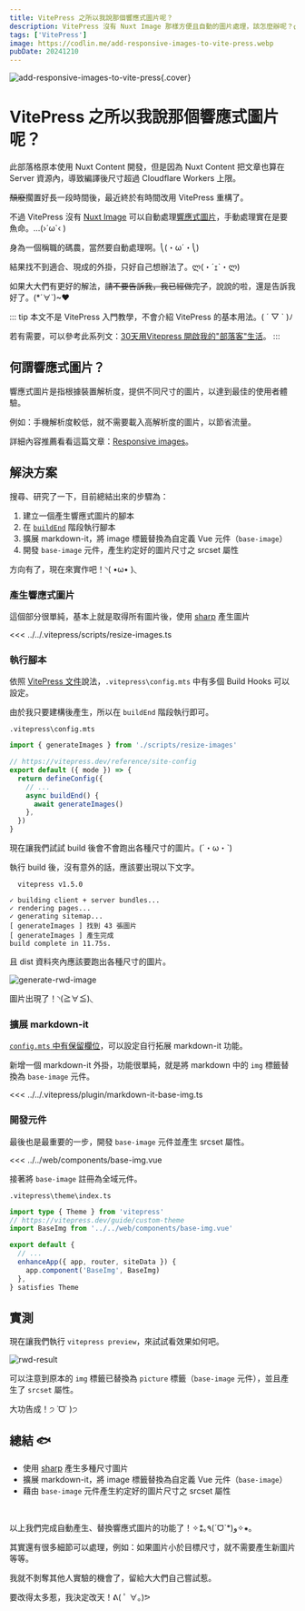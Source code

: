 ```yaml
---
title: VitePress 之所以我說那個響應式圖片呢？
description: VitePress 沒有 Nuxt Image 那樣方便且自動的圖片處理，該怎麼辦呢？ლ(・´ｪ`・ლ)
tags: ['VitePress']
image: https://codlin.me/add-responsive-images-to-vite-press.webp
pubDate: 20241210
---
```


![add-responsive-images-to-vite-press](/add-responsive-images-to-vite-press.webp){.cover}

# VitePress 之所以我說那個響應式圖片呢？

此部落格原本使用 Nuxt Content 開發，但是因為 Nuxt Content 把文章也算在 Server 資源內，導致編譯後尺寸超過 Cloudflare Workers 上限。

~~頹廢~~擱置好長一段時間後，最近終於有時間改用 VitePress 重構了。

不過 VitePress 沒有 [Nuxt Image](https://image.nuxt.com) 可以自動處理[響應式圖片](https://web.dev/articles/responsive-images)，手動處理實在是要魚命。<span class="text-nowrap">...(›´ω`‹ )</span>

身為一個稱職的碼農，當然要自動處理啊。<span class="text-nowrap">⎝(・ω´・⎝)</span>

結果找不到適合、現成的外掛，只好自己想辦法了。<span class="text-nowrap">ლ(・´ｪ`・ლ)</span>

如果大大們有更好的解法，~~請不要告訴我，我已經做完了~~，說說的啦，還是告訴我好了。<span class="text-nowrap">(*´∀`)~♥</span>

::: tip
本文不是 VitePress 入門教學，不會介紹 VitePress 的基本用法。<span class="text-nowrap">( ´ ▽ ` )ﾉ</span>

若有需要，可以參考此系列文：[30天用Vitepress 開啟我的"部落客"生活](https://ithelp.ithome.com.tw/users/20109918/ironman/7545)。
:::

## 何謂響應式圖片？

響應式圖片是指根據裝置解析度，提供不同尺寸的圖片，以達到最佳的使用者體驗。

例如：手機解析度較低，就不需要載入高解析度的圖片，以節省流量。

詳細內容推薦看看這篇文章：[Responsive images](https://web.dev/responsive-images)。

## 解決方案

搜尋、研究了一下，目前總結出來的步驟為：

1. 建立一個產生響應式圖片的腳本
1. 在 [`buildEnd`](https://vitepress.dev/reference/site-config#buildend) 階段執行腳本
1. 擴展 markdown-it，將 image 標籤替換為自定義 Vue 元件（`base-image`）
1. 開發 `base-image` 元件，產生約定好的圖片尺寸之 srcset 屬性

方向有了，現在來實作吧！<span class="text-nowrap">◝( •ω• )◟</span>

### 產生響應式圖片

這個部分很單純，基本上就是取得所有圖片後，使用 [sharp](https://www.npmjs.com/package/sharp) 產生圖片

<<< ../../.vitepress/scripts/resize-images.ts

### 執行腳本

依照 [VitePress 文件](https://vitepress.dev/reference/site-config#build-hooks)說法，`.vitepress\config.mts` 中有多個 Build Hooks 可以設定。

由於我只要建構後產生，所以在 `buildEnd` 階段執行即可。

`.vitepress\config.mts`

```ts
import { generateImages } from './scripts/resize-images'

// https://vitepress.dev/reference/site-config
export default ({ mode }) => {
  return defineConfig({
    // ...
    async buildEnd() {
      await generateImages()
    },
  })
}
```

現在讓我們試試 build 後會不會跑出各種尺寸的圖片。<span class="text-nowrap">(´・ω・`)</span>

執行 build 後，沒有意外的話，應該要出現以下文字。

```shell
  vitepress v1.5.0

✓ building client + server bundles...
✓ rendering pages...
✓ generating sitemap...
[ generateImages ] 找到 43 張圖片
[ generateImages ] 產生完成
build complete in 11.75s.
```

且 dist 資料夾內應該要跑出各種尺寸的圖片。

![generate-rwd-image](/add-responsive-images-to-vite-press/generate-rwd-image.jpg)

圖片出現了！<span class="text-nowrap">◝(≧∀≦)◟</span>

### 擴展 markdown-it

[`config.mts` 中有保留欄位](https://vitepress.dev/guide/markdown#advanced-configuration)，可以設定自行拓展 markdown-it 功能。

新增一個 markdown-it 外掛，功能很單純，就是將 markdown 中的 `img` 標籤替換為 `base-image` 元件。

<<< ../../.vitepress/plugin/markdown-it-base-img.ts

### 開發元件

最後也是最重要的一步，開發 `base-image` 元件並產生 srcset 屬性。

<<< ../../web/components/base-img.vue

接著將 `base-image` 註冊為全域元件。

`.vitepress\theme\index.ts`

```ts
import type { Theme } from 'vitepress'
// https://vitepress.dev/guide/custom-theme
import BaseImg from '../../web/components/base-img.vue'

export default {
  // ...
  enhanceApp({ app, router, siteData }) {
    app.component('BaseImg', BaseImg)
  },
} satisfies Theme
```

## 實測

現在讓我們執行 `vitepress preview`，來試試看效果如何吧。

![rwd-result](/add-responsive-images-to-vite-press/rwd-result.jpg)

可以注意到原本的 `img` 標籤已替換為 `picture` 標籤（`base-image` 元件），並且產生了 `srcset` 屬性。

大功告成！<span class="text-nowrap">੭ ˙ᗜ˙ )੭</span>

## 總結 🐟

- 使用 [sharp](https://www.npmjs.com/package/sharp) 產生多種尺寸圖片
- 擴展 markdown-it，將 image 標籤替換為自定義 Vue 元件（`base-image`）
- 藉由 `base-image` 元件產生約定好的圖片尺寸之 srcset 屬性

<br>

以上我們完成自動產生、替換響應式圖片的功能了！<span class="text-nowrap">✧⁑｡٩(ˊᗜˋ*)و✧⁕｡</span>

其實還有很多細節可以處理，例如：如果圖片小於目標尺寸，就不需要產生新圖片等等。

我就不剝奪其他人實驗的機會了，留給大大們自己嘗試惹。

要改得太多惹，我決定改天！ᕕ( ﾟ ∀。)ᕗ
